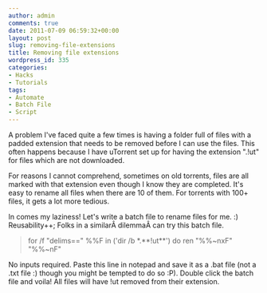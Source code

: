 ```yaml
---
author: admin
comments: true
date: 2011-07-09 06:59:32+00:00
layout: post
slug: removing-file-extensions
title: Removing file extensions
wordpress_id: 335
categories:
- Hacks
- Tutorials
tags:
- Automate
- Batch File
- Script
---
```


A problem I've faced quite a few times is having a folder full of files with a padded extension that needs to be removed before I can use the files. This often happens because I have uTorrent set up for having the extension ".!ut" for files which are not downloaded.

For reasons I cannot comprehend, sometimes on old torrents, files are all marked with that extension even though I know they are completed. It's easy to rename all files when there are 10 of them. For torrents with 100+ files, it gets a lot more tedious.

In comes my laziness! Let's write a batch file to rename files for me. :) Reusability++; Folks in a similarÂ dilemmaÂ can try this batch file.


<blockquote>for /f "delims==" %%F in ('dir /b *.**!ut**') do ren "%%~nxF" "%%~nF"</blockquote>


No inputs required. Paste this line in notepad and save it as a .bat file (not a .txt file :) though you might be tempted to do so :P). Double click the batch file and voila! All files will have !ut removed from their extension.
